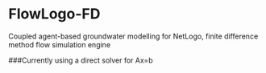 # FlowLogo-FD

Coupled agent-based groundwater modelling for NetLogo, finite difference method flow simulation engine

###Currently using a direct solver for Ax=b

